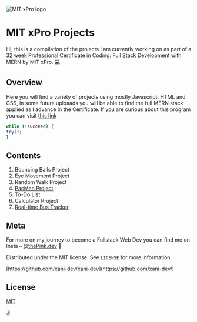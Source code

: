 
![MIT xPro logo](https://user-images.githubusercontent.com/71361700/111552144-1ab6ee00-8758-11eb-91e3-996779473307.png)


# MIT xPro Projects

Hi, this is a compilation of the projects I am currently working on as part of a 32 week Professional Certificate in Coding: Full Stack Development with MERN by MIT xPro. 💻

## Overview

Here you will find a variety of projects using mostly Javascript, HTML and CSS, in some future uploaads you will be able to find the full MERN stack applied as I advance in the Certificate.  If you are curious about this program you can visit [this link](https://xpro.mit.edu/announcements/) 

```bash
while (!succeed) {
try();
}
```

## Contents

 1. Bouncing Balls Project
 2. Eye Movement Project
 3. Random Walk Project
 4. [PacMan Project](https://github.com/xani-dev/MIT-Projects/tree/main/PacMan%20Factory)
 5. To-Do List
 6. Calculator Project
 7. [Real-time Bus Tracker](https://github.com/xani-dev/MIT-Projects/tree/main/Real%20Time%20Bus%20Tracker)

## Meta

For more on my journey to become a Fullstack Web Dev you can find me on Insta – [@thePink.dev](https://instagram.com/thepink.dev) 📸

Distributed under the MIT license. See ``LICENSE`` for more information.

[https://github.com/xani-dev/xani-dev](https://github.com/xani-dev/)

## License
[MIT](https://choosealicense.com/licenses/mit/)

✌️
